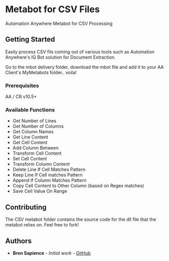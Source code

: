 # Metabot for CSV Files

Automation Anywhere Metabot for CSV Processing

## Getting Started

Easily process CSV fils coming out of various tools such as Automation Anywhere's IQ Bot solution for Document Extraction.

Go to the mbot delivery folder, download the mbot file and add it to your AA Client's MyMetabots folder.. voila!

### Prerequisites

AA / CR v10.5+


### Available Functions

* Get Number of Lines
* Get Number of Columns
* Get Column Names
* Get Line Content
* Get Cell Content
* Add Column Between 
* Transform Cell Content
* Set Cell Content
* Transform Column Content
* Delete Line If Cell Matches Pattern
* Keep Line If Cell matches Pattern
* Append If Column Matches Pattern
* Copy Cell Content to Other Column (based on Regex matches)
* Save Cell Value On Range

## Contributing

The CSV metabot folder contains the source code for the dll file that the metabot relies on. Feel free to fork!


## Authors

* **Bren Sapience** - *Initial work* - [GitHub](https://github.com/BrendanSapience)


